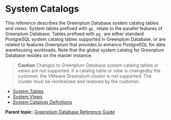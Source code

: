 # System Catalogs 

This reference describes the Greenplum Database system catalog tables and views. System tables prefixed with `gp_` relate to the parallel features of Greenplum Database. Tables prefixed with `pg_` are either standard PostgreSQL system catalog tables supported in Greenplum Database, or are related to features Greenplum that provides to enhance PostgreSQL for data warehousing workloads. Note that the global system catalog for Greenplum Database resides on the master instance.

> **Caution** Changes to Greenplum Database system catalog tables or views are not supported. If a catalog table or view is changedby the customer, the VMware Greenplum cluster is not supported. The cluster must be reinitialized and restored by the customer.

-   [System Tables](catalog_ref-tables.html)
-   [System Views](catalog_ref-views.html)
-   [System Catalogs Definitions](catalog_ref-html.html)

**Parent topic:** [Greenplum Database Reference Guide](../ref_guide.html)

